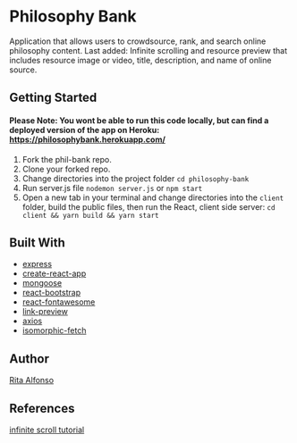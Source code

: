 # Philosophy Bank

Application that allows users to crowdsource, rank, and search online philosophy content.
Last added: Infinite scrolling and resource preview that includes resource image or video, title, description, and name of online source.


## Getting Started

#### Please Note: You wont be able to run this code locally, but can find a deployed version of the app on Heroku: https://philosophybank.herokuapp.com/

1. Fork the phil-bank repo.
2. Clone your forked repo.
3. Change directories into the project folder ```cd philosophy-bank```
4. Run server.js file ```nodemon server.js``` or ```npm start```
5. Open a new tab in your terminal and change directories into the ```client``` folder, build the public files, then run the React, client side server: ```cd client && yarn build && yarn start```




## Built With

* [express](https://www.npmjs.com/package/express)
* [create-react-app](https://github.com/facebookincubator/create-react-app)
* [mongoose](https://www.npmjs.com/package/mongoose)
* [react-bootstrap](https://www.npmjs.com/package/react-bootstrap)
* [react-fontawesome](https://www.npmjs.com/package/react-fontawesome)
* [link-preview](https://www.npmjs.com/package/link-preview)
* [axios](https://www.npmjs.com/package/axios)
* [isomorphic-fetch](https://www.npmjs.com/package/isomorphic-fetch)

## Author

[Rita Alfonso](https://github.com/alfonsotech)


## References

[infinite scroll tutorial](https://github.com/react-u/18-infinite-scrolling-using-react/blob/03-implment-infinite-scroll/src/features/contact-list/contact.js)
